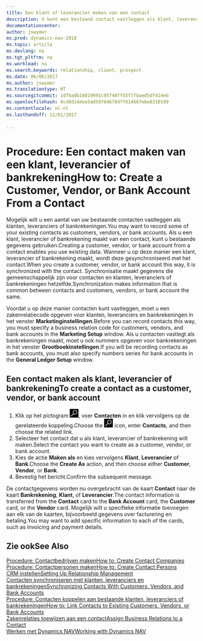 ```yaml
---
title: Een klant of leverancier maken van een contact
description: U kunt een bestaand contact vastleggen als klant, leverancier of bankrekening met bestaande gegevens en een zakenrelatie opgeven.
documentationcenter: 
author: jswymer
ms.prod: dynamics-nav-2018
ms.topic: article
ms.devlang: na
ms.tgt_pltfrm: na
ms.workload: na
ms.search.keywords: relationship, client, prospect
ms.date: 06/06/2017
ms.author: jswymer
ms.translationtype: HT
ms.sourcegitcommit: 1dfba8b14019991c95f40ffd5f7fbaed5df414eb
ms.openlocfilehash: 0cd8d14dee5dd50704678dff614667e6e8310199
ms.contentlocale: nl-nl
ms.lasthandoff: 12/01/2017

---
```

# <a name="how-to-create-a-customer-vendor-or-bank-account-from-a-contact"></a><span data-ttu-id="03517-103">Procedure: Een contact maken van een klant, leverancier of bankrekening</span><span class="sxs-lookup"><span data-stu-id="03517-103">How to: Create a Customer, Vendor, or Bank Account From a Contact</span></span>
<span data-ttu-id="03517-104">Mogelijk wilt u een aantal van uw bestaande contacten vastleggen als klanten, leveranciers of bankrekeningen.</span><span class="sxs-lookup"><span data-stu-id="03517-104">You may want to record some of your existing contacts as customers, vendors, or bank accounts.</span></span> <span data-ttu-id="03517-105">Als u een klant, leverancier of bankrekening maakt van een contact, kunt u bestaande gegevens gebruiken.</span><span class="sxs-lookup"><span data-stu-id="03517-105">Creating a customer, vendor, or bank account from a contact enables you use existing data.</span></span> <span data-ttu-id="03517-106">Wanneer u op deze manier een klant, leverancier of bankrekening maakt, wordt deze gesynchroniseerd met het contact.</span><span class="sxs-lookup"><span data-stu-id="03517-106">When you create a customer, vendor, or bank account this way, it is synchronized with the contact.</span></span> <span data-ttu-id="03517-107">Synchronisatie maakt gegevens die gemeenschappelijk zijn voor contacten en klanten, leveranciers of bankrekeningen hetzelfde.</span><span class="sxs-lookup"><span data-stu-id="03517-107">Synchronization makes information that is common between contacts and customers, vendors, or bank account the same.</span></span>

<span data-ttu-id="03517-108">Voordat u op deze manier contacten kunt vastleggen, moet u een zakenrelatiecode opgeven voor klanten, leveranciers en bankrekeningen in het venster **Marketinginstellingen**.</span><span class="sxs-lookup"><span data-stu-id="03517-108">Before you can record contacts this way, you must specify a business relation code for customers, vendors, and bank accounts in the **Marketing Setup** window.</span></span> <span data-ttu-id="03517-109">Als u contacten vastlegt als bankrekeningen maakt, moet u ook nummers opgeven voor bankrekeningen in het venster **Grootboekinstellingen**.</span><span class="sxs-lookup"><span data-stu-id="03517-109">If you will be recording contacts as bank accounts, you must also specify numbers series for bank accounts in the **General Ledger Setup** window.</span></span>

## <a name="to-create-a-contact-as-a-customer-vendor-or-bank-account"></a><span data-ttu-id="03517-110">Een contact maken als klant, leverancier of bankrekening</span><span class="sxs-lookup"><span data-stu-id="03517-110">To create a contact as a customer, vendor, or bank account</span></span>
1. <span data-ttu-id="03517-111">Klik op het pictogram ![Zoeken naar pagina of rapport](media/ui-search/search_small.png "pictogram Zoeken naar pagina of rapport"), voer **Contacten** in en klik vervolgens op de gerelateerde koppeling.</span><span class="sxs-lookup"><span data-stu-id="03517-111">Choose the ![Search for Page or Report](media/ui-search/search_small.png "Search for Page or Report icon") icon, enter **Contacts**, and then choose the related link.</span></span>
2. <span data-ttu-id="03517-112">Selecteer het contact dat u als klant, leverancier of bankrekening wilt maken.</span><span class="sxs-lookup"><span data-stu-id="03517-112">Select the contact you want to create as a customer, vendor, or bank account.</span></span>
3. <span data-ttu-id="03517-113">Kies de actie **Maken als** en kies vervolgens **Klant**, **Leverancier** of **Bank**.</span><span class="sxs-lookup"><span data-stu-id="03517-113">Choose the **Create As** action, and then choose either **Customer**, **Vendor**, or **Bank**.</span></span>
4. <span data-ttu-id="03517-114">Bevestig het bericht.</span><span class="sxs-lookup"><span data-stu-id="03517-114">Confirm the subsequent message.</span></span>

<span data-ttu-id="03517-115">De contactgegevens worden nu overgebracht van de kaart **Contact** naar de kaart **Bankrekening**, **Klant**, of **Leverancier**.</span><span class="sxs-lookup"><span data-stu-id="03517-115">The contact information is transferred from the **Contact** card to the **Bank Account** card, the **Customer** card, or the **Vendor** card.</span></span> <span data-ttu-id="03517-116">Mogelijk wilt u specifieke informatie toevoegen aan elk van de kaarten, bijvoorbeeld gegevens over facturering en betaling.</span><span class="sxs-lookup"><span data-stu-id="03517-116">You may want to add specific information to each of the cards, such as invoicing and payment details.</span></span>

## <a name="see-also"></a><span data-ttu-id="03517-117">Zie ook</span><span class="sxs-lookup"><span data-stu-id="03517-117">See Also</span></span>
[<span data-ttu-id="03517-118">Procedure: Contactbedrijven maken</span><span class="sxs-lookup"><span data-stu-id="03517-118">How to: Create Contact Companies</span></span>](marketing-create-contact-companies.md)  
[<span data-ttu-id="03517-119">Procedure: Contactpersonen maken</span><span class="sxs-lookup"><span data-stu-id="03517-119">How to: Create Contact Persons</span></span>](marketing-create-contact-persons.md)  
[<span data-ttu-id="03517-120">CRM instellen</span><span class="sxs-lookup"><span data-stu-id="03517-120">Setting Up Relationship Management</span></span>](marketing-setup-marketing.md)  
[<span data-ttu-id="03517-121">Contacten synchroniseren met klanten, leveranciers en bankrekeningen</span><span class="sxs-lookup"><span data-stu-id="03517-121">Synchronizing Contacts With Customers, Vendors, and Bank Accounts</span></span>](marketing-synchronize-contacts-customers-vendors-bank-accounts.md)  
[<span data-ttu-id="03517-122">Procedure: Contacten koppelen aan bestaande klanten, leveranciers of bankrekeningen</span><span class="sxs-lookup"><span data-stu-id="03517-122">How to: Link Contacts to Existing Customers, Vendors, or Bank Accounts</span></span>](marketing-how-link-contact.md)  
[<span data-ttu-id="03517-123">Zakenrelaties toewijzen aan een contact</span><span class="sxs-lookup"><span data-stu-id="03517-123">Assign Business Relations to a Contact</span></span>](marketing-business-relations.md#AssignBusRelContact)  
[<span data-ttu-id="03517-124">Werken met Dynamics NAV</span><span class="sxs-lookup"><span data-stu-id="03517-124">Working with Dynamics NAV</span></span>](ui-work-product.md)


